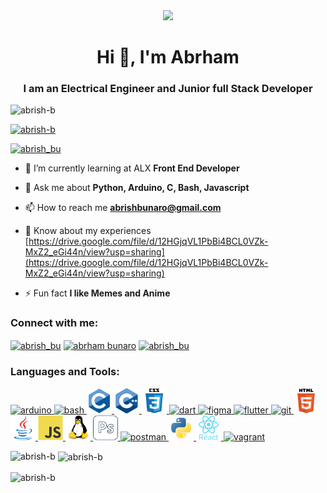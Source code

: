 <div align="center"><img src="https://ik.imagekit.io/okhb6yivn/limited%20store%20hours%208%20AM%20-%203%20PM.png?updatedAt=1746622135649" border="0"/></div>
<h1 align="center">Hi 👋, I'm Abrham</h1>
<h3 align="center">I am an Electrical Engineer and Junior full Stack Developer</h3>

<p align="left"> <img src="https://komarev.com/ghpvc/?username=abrish-b&label=Profile%20views&color=0e75b6&style=flat" alt="abrish-b" /> </p>

<p align="left"> <a href="https://github.com/ryo-ma/github-profile-trophy"><img src="https://github-profile-trophy.vercel.app/?username=abrish-b" alt="abrish-b" /></a> </p>

<p align="left"> <a href="https://twitter.com/abrish_bu" target="blank"><img src="https://img.shields.io/twitter/follow/abrish_bu?logo=twitter&style=for-the-badge" alt="abrish_bu" /></a> </p>

- 🌱 I’m currently learning at ALX **Front End Developer**

- 💬 Ask me about **Python, Arduino, C, Bash, Javascript**

- 📫 How to reach me **abrishbunaro@gmail.com**

- 📄 Know about my experiences [https://drive.google.com/file/d/12HGjqVL1PbBi4BCL0VZk-MxZ2_eGi44n/view?usp=sharing](https://drive.google.com/file/d/12HGjqVL1PbBi4BCL0VZk-MxZ2_eGi44n/view?usp=sharing)

- ⚡ Fun fact **I like Memes and Anime**

<h3 align="left">Connect with me:</h3>
<p align="left">
<a href="https://twitter.com/abrish_bu" target="blank"><img align="center" src="https://raw.githubusercontent.com/rahuldkjain/github-profile-readme-generator/master/src/images/icons/Social/twitter.svg" alt="abrish_bu" height="30" width="40" /></a>
<a href="https://linkedin.com/in/abrham bunaro" target="blank"><img align="center" src="https://raw.githubusercontent.com/rahuldkjain/github-profile-readme-generator/master/src/images/icons/Social/linked-in-alt.svg" alt="abrham bunaro" height="30" width="40" /></a>
<a href="https://instagram.com/abrish_bu" target="blank"><img align="center" src="https://raw.githubusercontent.com/rahuldkjain/github-profile-readme-generator/master/src/images/icons/Social/instagram.svg" alt="abrish_bu" height="30" width="40" /></a>
</p>

<h3 align="left">Languages and Tools:</h3>
<p align="left"> <a href="https://www.arduino.cc/" target="_blank" rel="noreferrer"> <img src="https://cdn.worldvectorlogo.com/logos/arduino-1.svg" alt="arduino" width="40" height="40"/> </a> <a href="https://www.gnu.org/software/bash/" target="_blank" rel="noreferrer"> <img src="https://www.vectorlogo.zone/logos/gnu_bash/gnu_bash-icon.svg" alt="bash" width="40" height="40"/> </a> <a href="https://www.cprogramming.com/" target="_blank" rel="noreferrer"> <img src="https://raw.githubusercontent.com/devicons/devicon/master/icons/c/c-original.svg" alt="c" width="40" height="40"/> </a> <a href="https://www.w3schools.com/cpp/" target="_blank" rel="noreferrer"> <img src="https://raw.githubusercontent.com/devicons/devicon/master/icons/cplusplus/cplusplus-original.svg" alt="cplusplus" width="40" height="40"/> </a> <a href="https://www.w3schools.com/css/" target="_blank" rel="noreferrer"> <img src="https://raw.githubusercontent.com/devicons/devicon/master/icons/css3/css3-original-wordmark.svg" alt="css3" width="40" height="40"/> </a> <a href="https://dart.dev" target="_blank" rel="noreferrer"> <img src="https://www.vectorlogo.zone/logos/dartlang/dartlang-icon.svg" alt="dart" width="40" height="40"/> </a> <a href="https://www.figma.com/" target="_blank" rel="noreferrer"> <img src="https://www.vectorlogo.zone/logos/figma/figma-icon.svg" alt="figma" width="40" height="40"/> </a> <a href="https://flutter.dev" target="_blank" rel="noreferrer"> <img src="https://www.vectorlogo.zone/logos/flutterio/flutterio-icon.svg" alt="flutter" width="40" height="40"/> </a> <a href="https://git-scm.com/" target="_blank" rel="noreferrer"> <img src="https://www.vectorlogo.zone/logos/git-scm/git-scm-icon.svg" alt="git" width="40" height="40"/> </a> <a href="https://www.w3.org/html/" target="_blank" rel="noreferrer"> <img src="https://raw.githubusercontent.com/devicons/devicon/master/icons/html5/html5-original-wordmark.svg" alt="html5" width="40" height="40"/> </a> <a href="https://www.java.com" target="_blank" rel="noreferrer"> <img src="https://raw.githubusercontent.com/devicons/devicon/master/icons/java/java-original.svg" alt="java" width="40" height="40"/> </a> <a href="https://developer.mozilla.org/en-US/docs/Web/JavaScript" target="_blank" rel="noreferrer"> <img src="https://raw.githubusercontent.com/devicons/devicon/master/icons/javascript/javascript-original.svg" alt="javascript" width="40" height="40"/> </a> <a href="https://www.linux.org/" target="_blank" rel="noreferrer"> <img src="https://raw.githubusercontent.com/devicons/devicon/master/icons/linux/linux-original.svg" alt="linux" width="40" height="40"/> </a> <a href="https://www.photoshop.com/en" target="_blank" rel="noreferrer"> <img src="https://raw.githubusercontent.com/devicons/devicon/master/icons/photoshop/photoshop-line.svg" alt="photoshop" width="40" height="40"/> </a> <a href="https://postman.com" target="_blank" rel="noreferrer"> <img src="https://www.vectorlogo.zone/logos/getpostman/getpostman-icon.svg" alt="postman" width="40" height="40"/> </a> <a href="https://www.python.org" target="_blank" rel="noreferrer"> <img src="https://raw.githubusercontent.com/devicons/devicon/master/icons/python/python-original.svg" alt="python" width="40" height="40"/> </a> <a href="https://reactjs.org/" target="_blank" rel="noreferrer"> <img src="https://raw.githubusercontent.com/devicons/devicon/master/icons/react/react-original-wordmark.svg" alt="react" width="40" height="40"/> </a> <a href="https://www.vagrantup.com/" target="_blank" rel="noreferrer"> <img src="https://www.vectorlogo.zone/logos/vagrantup/vagrantup-icon.svg" alt="vagrant" width="40" height="40"/> </a> </p>

<p><img align="left" src="https://github-readme-stats.vercel.app/api/top-langs?username=abrish-b&show_icons=true&locale=en&layout=compact" alt="abrish-b" /></p>

<p>&nbsp;<img align="center" src="https://github-readme-stats.vercel.app/api?username=abrish-b&show_icons=true&locale=en" alt="abrish-b" /></p>

<p><img align="center" src="https://github-readme-streak-stats.herokuapp.com/?user=abrish-b&" alt="abrish-b" /></p>
